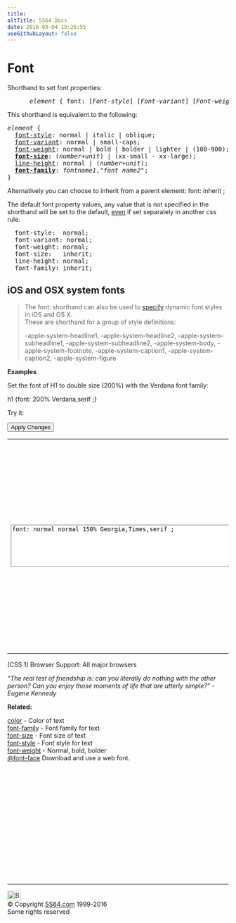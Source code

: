 ```yaml
---
title:
altTitle: SS64 Docs
date: 2016-09-04 19:26:55
useGithubLayout: false
---
```

<!-- #BeginLibraryItem "/Library/head_css.lbi" --><!-- #EndLibraryItem --><h1>Font</h1>
<p>Shorthand to set  font  properties:</p>
<pre><i>      element</i> { font: [<i>Font-style</i>] [<i>Font-variant</i>] [<i>Font-weight</i>]<i> Font-size<b> </b></i>[<i>Line-height</i>]<i> Font-family<b> </b>;</i>}</pre>
<p>This shorthand is equivalent to the following:<br>
</p>
<pre><i>element</i> { 
  <a href="font-style.html">font-style</a>: normal | italic | oblique;
  <a href="font-variant.html">font-variant</a>: normal | small-caps;
  <a href="font-weight.html">font-weight</a>: normal | bold | bolder | lighter | (100-900);
  <a href="font-size.html"><b>font-size</b></a>: (<i>number+unit</i>) | (xx-small - xx-large);
  <a href="line-height.html">line-height</a>: normal | (<i>number+unit</i>);
  <a href="font-family.html"><b>font-family</b></a>: <i>fontname1</i>,"<i>font name2</i>";
}</pre>
<p>Alternatively you can choose to inherit from a parent element:<span class="code"> font:  inherit  ;</span></p>
<p>The default font property values, any value that is not specified in the shorthand will be set to the     default, <u>even</u> if  set separately in another css rule.<br>
</p>
<pre>  font-style:  normal;
  font-variant: normal;
  font-weight: normal;
  font-size:   inherit;
  line-height: normal;
  font-family: inherit;</pre>
<h2>iOS and OSX system fonts</h2>
<blockquote>
<p>The <span class="code">font:</span> shorthand can also be used to <a href="http://furbo.org/2015/07/09/i-left-my-system-fonts-in-san-francisco/">specify</a> dynamic font styles in iOS and OS X. <br>
These are  shorthand  for a group of style definitions:</p>
<p>-apple-system-headline1, -apple-system-headline2, -apple-system-subheadline1, -apple-system-subheadline2, -apple-system-body, -apple-system-footnote, -apple-system-caption1, -apple-system-caption2, -apple-system-figure</p>
</blockquote>
<p><b>Examples</b></p>
<p>Set the font of H1 to double size (200%) with the Verdana font family:</p>
<p class="code">h1 {font: 200% Verdana,serif ;}</p>
<p>Try it:</p>
<input type="button" onclick="ApplyStyle()" value="Apply Changes">
<table>
  <tbody><tr>
    <td><textarea name="tryit" id="trycode" cols="60" rows="6" onfocus="this.style.background='#fff';" onblur="this.style.background='#eee';" tabindex="1">font: normal normal 150% Georgia,Times,serif ;</textarea></td>
    <td><div id="tryresult">“From all these experiences the most important thing I have learned is that legibility and beauty stand close together and that type design, in its restraint, should be only felt but not perceived by the reader.” ~ Adrian Frutiger</div></td>
  </tr>
</tbody></table>
<p> (CSS 1) Browser Support: All major browsers</p>
<p><span class="quote"><i>“The real test of friendship is: can you literally do nothing with the other person? Can you enjoy those moments of life that are utterly simple?” - Eugene Kennedy</i></span></p>
<p><b>Related:</b></p>
<p><a href="color.html">color</a> - Color of text<br>
<a href="font-family.html">font-family</a> - Font family for text<br>
<a href="font-size.html">font-size</a> - Font size of text<br>
<a href="font-style.html">font-style</a> - Font style for text<br>
<a href="font-weight.html">font-weight</a> - Normal, bold, bolder<br>
<a href="font-face.html">@font-face</a> Download and use a web font.</p><!-- #BeginLibraryItem "/Library/foot_css.lbi" --><p>
<!-- CSS -->
<ins class="adsbygoogle" style="display:inline-block;width:300px;height:250px" data-ad-client="ca-pub-6140977852749469" data-ad-slot="2739097502"></ins>
<script>
(adsbygoogle = window.adsbygoogle || []).push({});
</script></p>
<hr>
<div id="bl" class="footer"><a href="font.html#"><img src="../images/top.png" width="30" height="22" alt="Back to the Top"></a></div>
<div id="br" class="footer, tagline">© Copyright <a href="../index.html">SS64.com</a> 1999-2016<br>
Some rights reserved</div><!-- #EndLibraryItem -->
